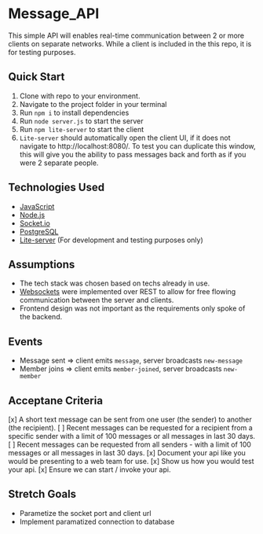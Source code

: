 # Message_API
This simple API will enables real-time communication between 2 or more clients on separate networks. While a client is included in the this repo, it is for testing purposes.

## Quick Start
1. Clone with repo to your environment.
1. Navigate to the project folder in your terminal
1. Run `npm i` to install dependencies
1. Run `node server.js` to start the server
1. Run `npm lite-server` to start the client
1. `Lite-server` should automatically open the client UI, if it does not navigate to http://localhost:8080/. To test you can duplicate this window, this will give you the ability to pass messages back and forth as if you were 2 separate people.

## Technologies Used
- [JavaScript](https://www.javascript.com/)
- [Node.js](https://nodejs.org/en/)
- [Socket.io](https://socket.io/)
- [PostgreSQL](https://www.postgresql.org/)
- [Lite-server](https://www.npmjs.com/package/lite-server) (For development and testing purposes only)

## Assumptions
- The tech stack was chosen based on techs already in use.
- [Websockets](https://www.educba.com/websocket-vs-rest/) were implemented over REST to allow for free flowing communication between the server and clients.
- Frontend design was not important as the requirements only spoke of the backend.

## Events
  - Message sent => client emits `message`, server broadcasts `new-message`
  - Member joins => client emits `member-joined`, server broadcasts `new-member`

## Acceptane Criteria
[x] A short text message can be sent from one user (the sender) to another
(the recipient).
[ ] Recent messages can be requested for a recipient from a specific sender with a limit of 100 messages or all messages in last 30 days.
[ ] Recent messages can be requested from all senders - with a limit of 100
messages or all messages in last 30 days.
[x] Document your api like you would be presenting to a web team for use.
[x] Show us how you would test your api.
[x] Ensure we can start / invoke your api.
## Stretch Goals
  - Parametize the socket port and client url
  - Implement paramatized connection to database

